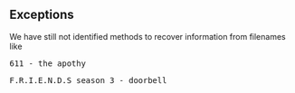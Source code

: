 Exceptions
------------------------------------------------------

We have still not identified methods to recover information from filenames like

<pre>611 - the apothy</pre>

<pre>F.R.I.E.N.D.S season 3 - doorbell </pre>

